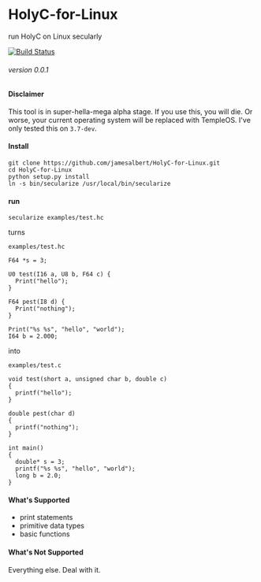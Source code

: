 # HolyC-for-Linux
run HolyC on Linux secularly

[![Build Status](http://ec2-54-162-194-49.compute-1.amazonaws.com/job/holyc-for-linux/job/master/badge/icon)](http://ec2-54-162-194-49.compute-1.amazonaws.com/job/holyc-for-linux/job/master/) 

###### version 0.0.1

#### Disclaimer

This tool is in super-hella-mega alpha stage. If you use this, you will die. Or worse, your current operating system will be replaced with TempleOS. I've only tested this on `3.7-dev`.

#### Install

```
git clone https://github.com/jamesalbert/HolyC-for-Linux.git
cd HolyC-for-Linux
python setup.py install
ln -s bin/secularize /usr/local/bin/secularize
```

#### run

`secularize examples/test.hc`

turns

`examples/test.hc`
```
F64 *s = 3;

U0 test(I16 a, U8 b, F64 c) {
  Print("hello");
}

F64 pest(I8 d) {
  Print("nothing");
}

Print("%s %s", "hello", "world");
I64 b = 2.000;
```

into

`examples/test.c`
```
void test(short a, unsigned char b, double c)
{
  printf("hello");
}

double pest(char d)
{
  printf("nothing");
}

int main()
{
  double* s = 3;
  printf("%s %s", "hello", "world");
  long b = 2.0;
}
```

#### What's Supported

- print statements
- primitive data types
- basic functions

#### What's Not Supported

Everything else. Deal with it.
